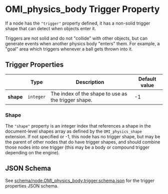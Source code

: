 # OMI_physics_body Trigger Property

If a node has the `"trigger"` property defined, it has a non-solid trigger shape that can detect when objects enter it.

Triggers are not solid and do not "collide" with other objects, but can generate events when another physics body "enters" them. For example, a "goal" area which triggers whenever a ball gets thrown into it.

## Trigger Properties

|           | Type      | Description                                         | Default value |
| --------- | --------- | --------------------------------------------------- | ------------- |
| **shape** | `integer` | The index of the shape to use as the trigger shape. | -1            |

### Shape

The `"shape"` property is an integer index that references a shape in the document-level shapes array as defined by the `OMI_physics_shape` extension. If not specified or -1, this node has no trigger shape, but may be the parent of other nodes that do have trigger shapes, and should combine those nodes into one trigger (this may be a body or compound trigger depending on the engine).

## JSON Schema

See [schema/node.OMI_physics_body.trigger.schema.json](schema/node.OMI_physics_body.trigger.schema.json) for the trigger properties JSON schema.
